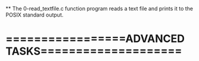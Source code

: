 ** The 0-read_textfile.c function program reads a text file and prints it to the POSIX standard output.



=================ADVANCED TASKS====================
===================================================



